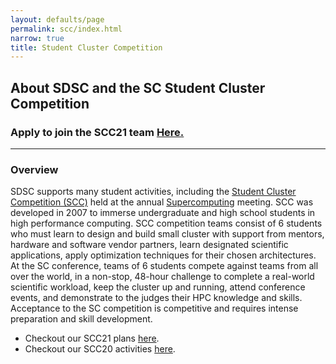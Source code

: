 ```yaml
---
layout: defaults/page
permalink: scc/index.html
narrow: true
title: Student Cluster Competition 
---
```


## About SDSC and the SC Student Cluster Competition 

<h3>Apply to join the SCC21 team <b><a href="https://na.eventscloud.com/ereg/newreg.php?eventid=613507&">Here.</a></b>

<hr>
<h3>Overview</h3>
<p>SDSC supports many student activities, including the
<a href="http://www.studentclustercompetition.us/">Student Cluster Competition (SCC)</a>
held at the annual <a href="https://supercomputing.org/">Supercomputing</a> meeting.
SCC was developed in 2007 to immerse undergraduate and high school students in high performance computing.
SCC competition teams consist of 6 students who  must learn to design and
build small cluster with support from mentors, hardware and
software vendor partners, learn designated scientific applications, apply optimization techniques
for their chosen architectures. At the SC conference, teams of 6 students compete against teams
from all over the world, in a non-stop, 48-hour challenge to complete a real-world scientific workload,
keep the cluster up and running, attend conference events, and demonstrate to the judges their HPC knowledge
and skills. Acceptance to the SC competition is competitive and requires intense
preparation and skill development.</p>
<ul>
<li> Checkout our SCC21 plans <a href="scc21.html">here</a>. </li>
<li> Checkout our SCC20 activities <a href="scc20.html">here</a>. </li>
</ul>



